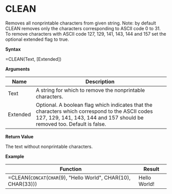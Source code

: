 # CLEAN

Removes all nonprintable characters from given string. Note: by default
CLEAN removes only the characters corresponding to ASCII code 0 to 31.
To remove characters with ASCII code 127, 129, 141, 143, 144 and 157 set
the optional extended flag to true.

**Syntax**

=CLEAN(Text, \[Extended\])

**Arguments**

| Name     | Description                                                                                                                                                               |
|----------|---------------------------------------------------------------------------------------------------------------------------------------------------------------------------|
| Text     | A string for which to remove the nonprintable characters.                                                                                                                 |
| Extended | Optional. A boolean flag which indicates that the characters which correspond to the ASCII codes 127, 129, 141, 143, 144 and 157 should be removed too. Default is false. |

**Return Value**

The text without nonprintable characters.

**Example**

| Function                                                       | Result       |
|----------------------------------------------------------------|--------------|
| =CLEAN(`CONCAT`(`CHAR`(9), "Hello World", CHAR(10), CHAR(33))) | Hello World! |
